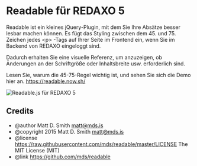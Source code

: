 Readable für REDAXO 5
========================

Readable ist ein kleines jQuery-Plugin, mit dem Sie Ihre Absätze besser lesbar machen können. Es fügt das Styling zwischen dem 45. und 75. Zeichen jedes &lt;p&gt; -Tags auf Ihrer Seite im Frontend ein, wenn Sie im Backend von REDAXO eingeloggt sind.

Dadurch erhalten Sie eine visuelle Referenz, um anzuzeigen, ob Änderungen an der Schriftgröße oder Inhaltsbreite usw. erforderlich sind.

Lesen Sie, warum die 45-75-Regel wichtig ist, und sehen Sie sich die Demo hier an. https://readable.now.sh/

![Readable.js für REDAXO 5](https://camo.githubusercontent.com/ac1c810d20e601e4810638b24382e5485c7b6f87/68747470733a2f2f73332e616d617a6f6e6177732e636f6d2f662e636c2e6c792f6974656d732f3038316b3169306c3147317330393062327432572f7265616461626c652e676966 "Readable Redaxo 5")


Credits
-------

<ul>
<li>@author    Matt D. Smith <a href="mailto:matt@mds.is">matt@mds.is</a></li>
<li>@copyright 2015 Matt D. Smith <a href="mailto:matt@mds.is">matt@mds.is</a></li>
<li>@license   <a href="https://raw.githubusercontent.com/mds/readable/master/LICENSE">https://raw.githubusercontent.com/mds/readable/master/LICENSE</a>  The MIT License (MIT)</li>
<li>@link      <a href="https://github.com/mds/readable">https://github.com/mds/readable</a></li>
</ul>

